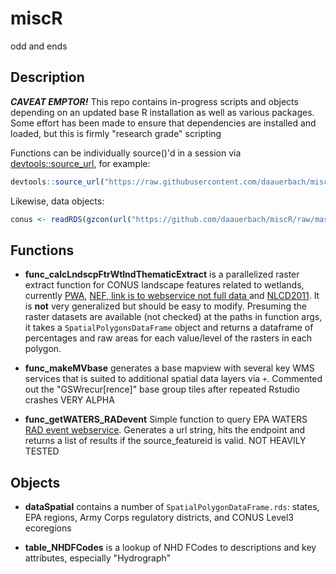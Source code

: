# miscR
odd and ends

## Description

**_CAVEAT EMPTOR!_**
This repo contains in-progress scripts and objects depending on an updated base R installation as well as various packages. Some effort has been made to ensure that dependencies are installed and loaded, but this is firmly "research grade" scripting 

Functions can be individually source()'d in a session via [devtools::source_url](http://www.inside-r.org/packages/cran/devtools/docs/source_url), for example:
```R
devtools::source_url("https://raw.githubusercontent.com/daauerbach/miscR/master/func_calcLndscpFtrWtlndThematicExtract.R")
```
Likewise, data objects:
```R
conus <- readRDS(gzcon(url("https://github.com/daauerbach/miscR/raw/master/dataSpatial/spdf_conus.rds")))
```

## Functions
 
 + **func_calcLndscpFtrWtlndThematicExtract** is a parallelized raster extract function for CONUS landscape features related to wetlands, currently  [PWA](https://enviroatlas.epa.gov/enviroatlas/DataFactSheets/pdf/supplemental/potentialwetlandarea.pdf), [NEF, link is to webservice not full data ](https://www.sciencebase.gov/arcgis/rest/services/Catalog/5363b779e4b08180b014255c/MapServer/) and [NLCD2011](https://www.mrlc.gov/nlcd2011.php). It is **not** very generalized but should be easy to modify. Presuming the raster datasets are available (not checked) at the paths in function args, it takes a `SpatialPolygonsDataFrame` object and returns a dataframe of percentages and raw areas for each value/level of the rasters in each polygon.
 
 + **func_makeMVbase** generates a base mapview with several key WMS services that is suited to additional spatial data layers via `+`. Commented out the "GSWrecur[rence]" base group tiles after repeated Rstudio crashes VERY ALPHA
 
 + **func_getWATERS_RADevent** Simple function to query EPA WATERS [RAD event webservice](https://www.epa.gov/waterdata/rad-event-info-service). Generates a url string, hits the endpoint and returns a list of results if the source_featureid is valid. NOT HEAVILY TESTED
 
## Objects

 + **dataSpatial** contains a number of `SpatialPolygonDataFrame.rds`: states, EPA regions, Army Corps regulatory districts, and CONUS Level3 ecoregions
 
 + **table_NHDFCodes** is a lookup of NHD FCodes to descriptions and key attributes, especially "Hydrograph"

